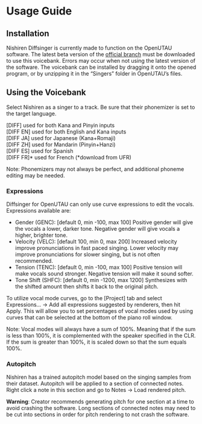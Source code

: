 # Usage Guide
## Installation
Nishiren Diffsinger is currently made to function on the OpenUTAU software. The latest beta version of the [official branch](https://github.com/stakira/OpenUtau) must be downloaded to use this voicebank. Errors may occur when not using the latest version of the software. The voicebank can be installed by dragging it onto the opened program, or by unzipping it in the “Singers” folder in OpenUTAU’s files.
## Using the Voicebank
Select Nishiren as a singer to a track. Be sure that their phonemizer is set to the target language.

[DIFF] used for both Kana and Pinyin inputs<br>
[DIFF EN] used for both English and Kana inputs<br>
[DIFF JA] used for Japanese (Kana+Romaji)<br>
[DIFF ZH] used for Mandarin (Pinyin+Hanzi)<br>
[DIFF ES] used for Spanish<br>
[DIFF FR]* used for French (*download from UFR)

Note: Phonemizers may not always be perfect, and additional phoneme editing may be needed.

### Expressions
Diffsinger for OpenUTAU can only use curve expressions to edit the vocals. Expressions available are:

- Gender (GENC): [default 0, min -100, max 100] Positive gender will give the vocals a lower, darker tone. Negative gender will give vocals a higher, brighter tone.
- Velocity (VELC): [default 100, min 0, max 200] Increased velocity improve pronunciations in fast paced singing. Lower velocity may improve pronunciations for slower singing, but is not often recommended.
- Tension (TENC): [default 0, min -100, max 100] Positive tension will make vocals sound stronger. Negative tension will make it sound softer.
- Tone Shift (SHFC): [default 0, min -1200, max 1200] Synthesizes with the shifted amount then shifts it back to the original pitch.

To utilize vocal mode curves, go to the [Project] tab and select Expressions... -> Add all expressions suggested by renderers, then hit Apply. This will allow you to set percentages of vocal modes used by using curves that can be selected at the bottom of the piano roll window.

Note: Vocal modes will always have a sum of 100%. Meaning that if the sum is less than 100%, it is complemented with the speaker specified in the CLR. If the sum is greater than 100%, it is scaled down so that the sum equals 100%.

### Autopitch
Nishiren has a trained autopitch model based on the singing samples from their dataset. Autopitch will be applied to a section of connected notes. Right click a note in this section and go to Notes -> Load rendered pitch.

**Warning**: Creator recommends generating pitch for one section at a time to avoid crashing the software. Long sections of connected notes may need to be cut into sections in order for pitch rendering to not crash the software.
